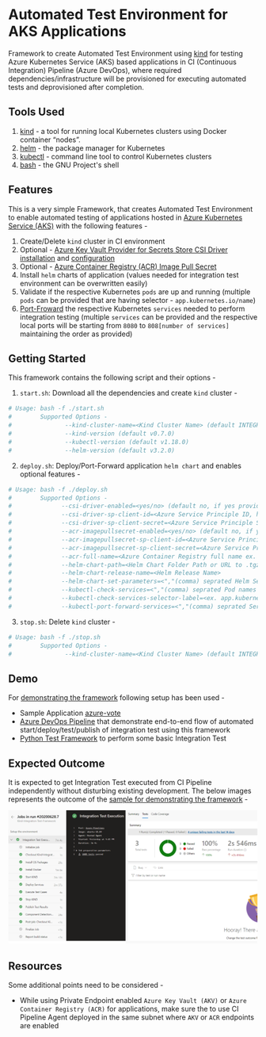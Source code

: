 # Automated Test Environment for AKS Applications

Framework to create Automated Test Environment using [kind](https://kind.sigs.k8s.io/) for testing Azure Kubernetes Service (AKS) based applications in CI (Continuous Integration) Pipeline (Azure DevOps), where required dependencies/infrastructure will be provisioned for executing automated tests and deprovisioned after completion.

## Tools Used
1. [kind](https://kind.sigs.k8s.io/) - a tool for running local Kubernetes clusters using Docker container “nodes”.
2. [helm](https://helm.sh/) - the package manager for Kubernetes
3. [kubectl](https://kubernetes.io/docs/reference/kubectl/overview/) - command line tool to control Kubernetes clusters
4. [bash](https://www.gnu.org/software/bash/) - the GNU Project's shell

## Features

This is a very simple Framework, that creates Automated Test Environment to enable automated testing of applications hosted in [Azure Kubernetes Service (AKS)](https://docs.microsoft.com/en-us/azure/aks/) with the following features -

1. Create/Delete `kind` cluster in CI environment
2. Optional - [Azure Key Vault Provider for Secrets Store CSI Driver](https://github.com/Azure/secrets-store-csi-driver-provider-azure) [installation](https://github.com/Azure/secrets-store-csi-driver-provider-azure#install-the-secrets-store-csi-driver-and-the-azure-keyvault-provider) and [configuration](https://github.com/Azure/secrets-store-csi-driver-provider-azure/blob/master/docs/service-principal-mode.md)
3. Optional - [Azure Container Registry (ACR) Image Pull Secret](https://docs.microsoft.com/en-us/azure/container-registry/container-registry-auth-kubernetes#create-an-image-pull-secret)
4. Install `helm` charts of application (values needed for integration test environment can be overwritten easily)
5. Validate if the respective Kubernetes `pods` are up and running (multiple `pods` can be provided that are having selector - `app.kubernetes.io/name`)
6. [Port-Froward](https://kubernetes.io/docs/tasks/access-application-cluster/port-forward-access-application-cluster/#forward-a-local-port-to-a-port-on-the-pod) the respective Kubernetes `services` needed to perform integration testing (multiple `services` can be provided and the respective local ports will be starting from `8080` to `808[number of services]` maintaining the order as provided)

## Getting Started

This framework contains the following script and their options -

1. `start.sh`: Download all the dependencies and create `kind` cluster -
```sh
# Usage: bash -f ./start.sh
#        Supported Options -
#               --kind-cluster-name=<Kind Cluster Name> (default INTEGRATION_TEST_CLUSTER)
#               --kind-version (default v0.7.0)
#               --kubectl-version (default v1.18.0)
#               --helm-version (default v3.2.0)
```
2. `deploy.sh`: Deploy/Port-Forward application `helm chart` and enables optional features -
```sh
# Usage: bash -f ./deploy.sh
#        Supported Options - 
#              --csi-driver-enabled=<yes/no> (default no, if yes provide following two parameters)
#              --csi-driver-sp-client-id=<Azure Service Principle ID, having access to Azure Key Vault>
#              --csi-driver-sp-client-secret=<Azure Service Principle Secret, having access to Azure Key Vault>
#              --acr-imagepullsecret-enabled=<yes/no> (default no, if yes provide following three parameters)
#              --acr-imagepullsecret-sp-client-id=<Azure Service Principle ID, having access to Azure Container Registry>
#              --acr-imagepullsecret-sp-client-secret=<Azure Service Principle Secret, having access to Azure Container Registry>
#              --acr-full-name=<Azure Container Registry full name ex. example.azurecr.io>
#              --helm-chart-path=<Helm Chart Folder Path or URL to .tgz file for the applications >
#              --helm-chart-release-name=<Helm Release Name>
#              --helm-chart-set-parameters=<","(comma) seprated Helm Set parameters needed to be overwritten for integration test env>
#              --kubectl-check-services=<","(comma) seprated Pod names needed to be check if up and running>
#              --kubectl-check-services-selector-label=<ex. app.kubernetes.io/name or name etc.> (default app.kubernetes.io/name)
#              --kubectl-port-forward-services=<","(comma) seprated Service names needed to port-forward for testing>
```
3. `stop.sh`: Delete `kind` cluster -
```sh
# Usage: bash -f ./stop.sh
#        Supported Options -
#               --kind-cluster-name=<Kind Cluster Name> (default INTEGRATION_TEST_CLUSTER)
```

## Demo

For [demonstrating the framework](./sample) following setup has been used -

* Sample Application [azure-vote](https://github.com/Azure-Samples/helm-charts/tree/master/chart-source/azure-vote)
* [Azure DevOps Pipeline](https://azure.microsoft.com/en-us/services/devops/pipelines/) that demonstrate end-to-end flow of automated start/deploy/test/publish of integration test using this framework
* [Python Test Framework](https://docs.python.org/3/library/unittest.html) to perform some basic Integration Test

## Expected Outcome
It is expected to get Integration Test executed from CI Pipeline independently without disturbing existing development. The below images represents the outcome of the [sample for demonstrating the framework](./sample) -

![Sample Azure DevOps Pipeline Execution](docs/images/sample-result.png)

## Resources

Some additional points need to be considered -

* While using Private Endpoint enabled `Azure Key Vault (AKV)` or `Azure Container Registry (ACR)` for applications, make sure the to use CI Pipeline Agent deployed in the same subnet where `AKV` or `ACR` endpoints are enabled
